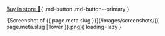 [Buy in store :shopping_cart:](https://dev.elfhosted.com/app/bundle){ .md-button .md-button--primary }

![Screenshot of {{ page.meta.slug }}](/images/screenshots/{{ page.meta.slug | lower }}.png){ loading=lazy }